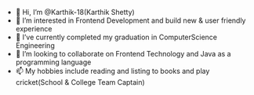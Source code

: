 - 👋 Hi, I’m @Karthik-18(Karthik Shetty)
- 👀 I’m interested in Frontend Development and build new & user friendly experience
- 🌱 I’ve currently completed my graduation in ComputerScience Engineering
- 💞️ I’m looking to collaborate on Frontend Technology and Java as a programming language
- 📫 My hobbies include reading and listing to books and play cricket(School & College Team Captain)

<!---
Karthik-18/Karthik-18 is a ✨ special ✨ repository because its `README.md` (this file) appears on your GitHub profile.
You can click the Preview link to take a look at your changes.
--->
